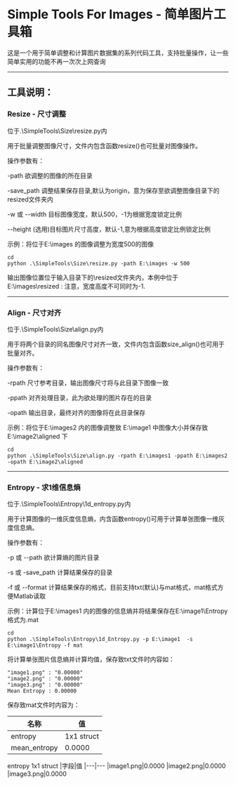 # Simple Tools For Images - 简单图片工具箱

这是一个用于简单调整和计算图片数据集的系列代码工具，支持批量操作，让一些简单实用的功能不再一次次上网查询
***********

## 工具说明：

### Resize - 尺寸调整

位于.\SimpleTools\Size\resize.py内

用于批量调整图像尺寸，文件内包含函数resize()也可批量对图像操作。

操作参数有：

-path 欲调整的图像的所在目录

-save_path 调整结果保存目录,默认为origin，意为保存至欲调整图像目录下的resized文件夹内

-w 或 --width 目标图像宽度，默认500，-1为根据宽度锁定比例

--height (选用)目标图片尺寸高度，默认-1,意为根据高度锁定比例锁定比例

示例：将位于E:\images 的图像调整为宽度500的图像
```
cd
python .\SimpleTools\Size\resize.py -path E:\images -w 500
```
输出图像位置位于输入目录下的\resized文件夹内，本例中位于E:\images\resized
: 注意，宽度高度不可同时为-1.

***
### Align - 尺寸对齐

位于.\SimpleTools\Size\align.py内

用于将两个目录的同名图像尺寸对齐一致，文件内包含函数size_align()也可用于批量对齐。

操作参数有：

-rpath 尺寸参考目录，输出图像尺寸将与此目录下图像一致

-ppath 对齐处理目录，此为欲处理的图片存在的目录

-opath 输出目录，最终对齐的图像将在此目录保存

示例：将位于E:\images2 内的图像调整致 E:\image1 中图像大小并保存致E:\image2\aligned 下
```
cd
python .\SimpleTools\Size\align.py -rpath E:\images1 -ppath E:\images2 -opath E:\image2\aligned
```

***
### Entropy - 求1维信息熵

位于.\SimpleTools\Entropy\1d_entropy.py内

用于计算图像的一维灰度信息熵，内含函数entropy()可用于计算单张图像一维灰度信息熵。

操作参数有：

-p 或 --path 欲计算熵的图片目录

-s 或 -save_path 计算结果保存的目录

-f 或 --format 计算结果保存的格式，目前支持txt(默认)与mat格式，mat格式方便Matlab读取

示例：计算位于E:\images1 内的图像的信息熵并将结果保存在E:\image1\Entropy 格式为.mat
```
cd
python .\SimpleTools\Entropy\1d_Entropy.py -p E:\image1  -s E:\image1\Entropy -f mat
```

将计算单张图片信息熵并计算均值，保存致txt文件时内容如：

```
"image1.png" : "0.00000"
"image2.png" : "0.00000"
"image3.png" : "0.00000"
Mean Entropy : 0.00000
```

保存致mat文件时内容为：

|名称|值|
|---|---|
|entropy|1x1 struct|
|mean_entropy|0.0000|

entropy 1x1 struct
|字段|值
|---|---
|image1.png|0.0000
|image2.png|0.0000
|image3.png|0.0000

